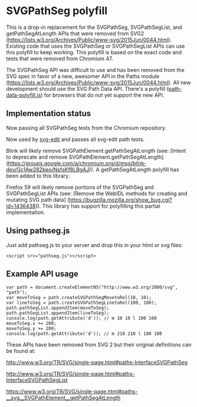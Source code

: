 # SVGPathSeg polyfill

This is a drop-in replacement for the SVGPathSeg, SVGPathSegList, and
getPathSegAtLength APIs that were removed from SVG2
(https://lists.w3.org/Archives/Public/www-svg/2015Jun/0044.html).
Existing code that uses the SVGPathSeg or SVGPathSegList APIs can
use this polyfill to keep working. This polyfill is based on the exact
code and tests that were removed from Chromium 47.

The SVGPathSeg API was difficult to use and has been removed from
the SVG spec in favor of a new, awesomer API in the Paths module
(https://lists.w3.org/Archives/Public/www-svg/2015Jun/0044.html).
All new development should use the SVG Path Data API. There's a
polyfill ([path-data-polyfill.js](https://github.com/jarek-foksa/path-data-polyfill.js))
for browsers that do not yet support the new API.

## Implementation status

Now passing all SVGPathSeg tests from the Chromium repository.

Now used by [svg-edit](https://github.com/SVG-Edit/svgedit) and passes all svg-edit path tests.

Blink will likely remove SVGPathElement.getPathSegAtLength
(see: [Intent to deprecate and remove SVGPathElement.getPathSegAtLength]
(https://groups.google.com/a/chromium.org/d/msg/blink-dev/Gc1Aw282beo/NsfsKf8LBgAJ)).
A getPathSegAtLength polyfill has been added to this library.

Firefox 59 will likely remove portions of the SVGPathSeg and SVGPathSegList APIs
(see: [Remove the WebIDL methods for creating and mutating SVG path data]
(https://bugzilla.mozilla.org/show_bug.cgi?id=1436438)). This library has support
for polyfilling this partial implementation.

## Using pathseg.js
Just add pathseg.js to your server and drop this in your html or svg files:
```
<script src="pathseg.js"></script>
```

## Example API usage
```
var path = document.createElementNS("http://www.w3.org/2000/svg", "path");
var moveToSeg = path.createSVGPathSegMovetoRel(10, 10);
var lineToSeg = path.createSVGPathSegLinetoRel(100, 100);
path.pathSegList.appendItem(moveToSeg);
path.pathSegList.appendItem(lineToSeg);
console.log(path.getAttribute('d')); // m 10 10 l 100 100
moveToSeg.x += 200;
moveToSeg.y += 200;
console.log(path.getAttribute('d')); // m 210 210 l 100 100
```

These APIs have been removed from SVG 2 but their original definitions can be found at:

http://www.w3.org/TR/SVG/single-page.html#paths-InterfaceSVGPathSeg

http://www.w3.org/TR/SVG/single-page.html#paths-InterfaceSVGPathSegList

https://www.w3.org/TR/SVG/single-page.html#paths-__svg__SVGPathElement__getPathSegAtLength
